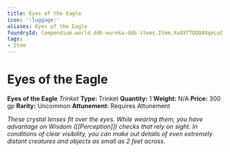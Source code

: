 ```yaml
---
title: Eyes of the Eagle
icon: ':luggage:'
aliases: Eyes of the Eagle
foundryId: Compendium.world.ddb-eureka-ddb-items.Item.XuXXTTQOQ4XqeLoC
tags:
- Item
---
```


# Eyes of the Eagle

**Eyes of the Eagle**
_Trinket_
**Type:** Trinket
**Quantity:** 1
**Weight:** N/A
**Price:** 300 gp
**Rarity:** Uncommon
**Attunement:** Requires Attunement

*These crystal lenses fit over the eyes. While wearing them, you have advantage on Wisdom ([[Perception]]) checks that rely on sight. In conditions of clear visibility, you can make out details of even extremely distant creatures and objects as small as 2 feet across.*